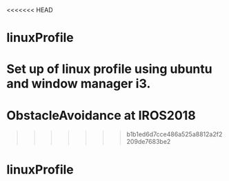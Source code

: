 <<<<<<< HEAD
# linuxProfile
Set up of linux profile using ubuntu and window manager i3. 
=======
# ObstacleAvoidance at IROS2018
>>>>>>> b1b1ed6d7cce486a525a8812a2f2209de7683be2
# linuxProfile
